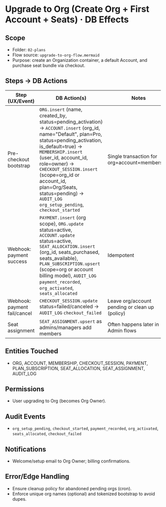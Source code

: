 # Upgrade to Org (Create Org + First Account + Seats) · DB Effects

## Scope
- Folder: `02-plans`
- Flow source: `upgrade-to-org-flow.mermaid`
- Purpose: create an Organization container, a default Account, and purchase seat bundle via checkout.

## Steps → DB Actions
| Step (UX/Event) | DB Action(s) | Notes |
|---|---|---|
| Pre-checkout bootstrap | `ORG.insert` (name, created_by, status=pending_activation) → `ACCOUNT.insert` (org_id, name="Default", plan=Pro, status=pending_activation, is_default=true) → `MEMBERSHIP.insert` (user_id, account_id, role=owner) → `CHECKOUT_SESSION.insert` (scope=org_id or account_id, plan=Org/Seats, status=pending) → `AUDIT_LOG` `org_setup_pending`, `checkout_started` | Single transaction for org+account+membership |
| Webhook: payment success | `PAYMENT.insert` (org scope), `ORG.update` status=active, `ACCOUNT.update` status=active, `SEAT_ALLOCATION.insert` (org_id, seats_purchased, seats_available), `PLAN_SUBSCRIPTION.upsert` (scope=org or account billing model), `AUDIT_LOG` `payment_recorded`, `org_activated`, `seats_allocated` | Idempotent |
| Webhook: payment fail/cancel | `CHECKOUT_SESSION.update` status=failed/canceled → `AUDIT_LOG` `checkout_failed` | Leave org/account pending or clean up (policy) |
| Seat assignment | `SEAT_ASSIGNMENT.upsert` as admins/managers add members | Often happens later in Admin flows |

## Entities Touched
- ORG, ACCOUNT, MEMBERSHIP, CHECKOUT_SESSION, PAYMENT, PLAN_SUBSCRIPTION, SEAT_ALLOCATION, SEAT_ASSIGNMENT, AUDIT_LOG

## Permissions
- User upgrading to Org (becomes Org Owner).

## Audit Events
- `org_setup_pending`, `checkout_started`, `payment_recorded`, `org_activated`, `seats_allocated`, `checkout_failed`

## Notifications
- Welcome/setup email to Org Owner; billing confirmations.

## Error/Edge Handling
- Ensure cleanup policy for abandoned pending orgs (cron).
- Enforce unique org names (optional) and tokenized bootstrap to avoid dupes.
